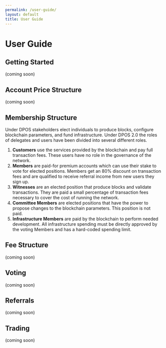 ```yaml
---
permalink: /user-guide/
layout: default
title: User Guide
---
```


# User Guide

## Getting Started
(coming soon)

## Account Price Structure
(coming soon)

## Membership Structure

Under DPOS stakeholders elect individuals to produce blocks, configure blockchain parameters, and fund infrastructure.  Under DPOS 2.0 the roles of delegates and users have been divided into several different roles.

1. **Customers** use the services provided by the blockchain and pay full transaction fees.  These users have no role in the governance of the network.
2. **Members** are paid-for premium accounts which can use their stake to vote for elected positions.  Members get an 80% discount on transaction fees and are qualified to receive referral income from new users they sign up.
3. **Witnesses** are an elected position that produce blocks and validate transactions.  They are paid a small percentage of transaction fees necessary to cover the cost of running the network.
4. **Committee Members** are elected positions that have the power to propose changes to the blockchain parameters.  This position is not paid.
5. **Infrastructure Members** are paid by the blockchain to perform needed development.  All infrastructure spending must be directly approved by the voting Members and has a hard-coded spending limit.

## Fee Structure
(coming soon)

## Voting
(coming soon)

## Referrals
(coming soon)

## Trading
(coming soon)

